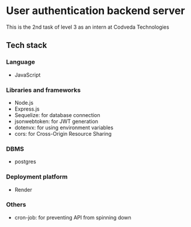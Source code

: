 # User authentication backend server

This is the 2nd task of level 3 as an intern at Codveda Technologies

## Tech stack

### Language

- JavaScript

### Libraries and frameworks

- Node.js
- Express.js
- Sequelize: for database connection
- jsonwebtoken: for JWT generation
- dotenvx: for using environment variables
- cors: for Cross-Origin Resource Sharing

### DBMS

- postgres

### Deployment platform

- Render

### Others

- cron-job: for preventing API from spinning down

